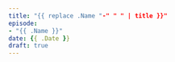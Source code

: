```yaml
---
title: "{{ replace .Name "-" " " | title }}"
episode:
- "{{ .Name }}"
date: {{ .Date }}
draft: true
---
```

